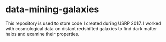 # data-mining-galaxies

This repository is used to store code I created during USRP 2017. 
I worked with cosmological data on distant redshifted galaxies to 
find dark matter halos and examine their properties.
